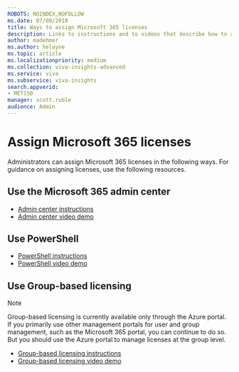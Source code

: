 ```yaml
---
ROBOTS: NOINDEX,NOFOLLOW
ms.date: 07/09/2018
title: Ways to assign Microsoft 365 licenses
description: Links to instructions and to videos that describe how to assign licenses using the Microsoft 365 admin center, PowerShell, and Group-based licensing 
author: madehmer
ms.author: helayne
ms.topic: article
ms.localizationpriority: medium 
ms.collection: viva-insights-advanced 
ms.service: viva 
ms.subservice: viva-insights 
search.appverid: 
- MET150 
manager: scott.ruble
audience: Admin
---
```


# Assign Microsoft 365 licenses

Administrators can assign Microsoft 365 licenses in the following ways. For guidance on assigning licenses, use the following resources.

## Use the Microsoft 365 admin center

* [Admin center instructions](/microsoft-365/admin/add-users/add-users)
* [Admin center video demo](https://aka.ms/Video_AssignLicenseUsingO365AdminCenter)

## Use PowerShell

* [PowerShell instructions](/microsoft-365/enterprise/assign-licenses-to-user-accounts-with-microsoft-365-powershell)
* [PowerShell video demo](https://aka.ms/YouTube_AssignLicenseUsingPowerShell)

## Use Group-based licensing

>[!Note]
>Group-based licensing is currently available only through the Azure portal. If you primarily use other management portals for user and group management, such as the Microsoft 365 portal, you can continue to do so. But you should use the Azure portal to manage licenses at the group level.  

* [Group-based licensing instructions](/azure/active-directory/enterprise-users/licensing-groups-assign)
* [Group-based licensing video demo](https://aka.ms/YouTube_AssignLicenseUsingGBL)

